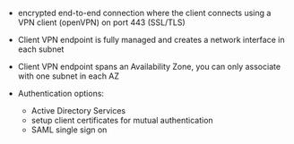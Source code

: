 - encrypted end-to-end connection where the client connects using a VPN client (openVPN) on port 443 (SSL/TLS)
- Client VPN endpoint is fully managed and creates a network interface in each subnet

- Client VPN endpoint spans an Availability Zone, you can only associate with one subnet in each AZ
  
- Authentication options: 
  - Active Directory Services
  - setup client certificates for mutual authentication 
  - SAML single sign on